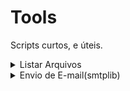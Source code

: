 # Tools
Scripts curtos, e úteis.

<details>
  <summary> Listar Arquivos </summary>

Procura no diretorio todos os arquivos, copia os nomes e armazena em um documento chamado "Lista_Nome_Arquivos.txt"

```python
import glob
listar_arquivo = glob.glob('*.*')# PROCURA NO DIRETORIO TODOS ARQUIVOS.
with open("Lista_Nome_Arquivos.txt","w") as f:
    for linha in listar_arquivo:
        f.write(linha+"\n")
```

  Para instalar o módulo digite
  ```  $ pip install glob2  ```
  
</details>

<details>
  <summary>Envio de E-mail(smtplib)</summary>
  
  Envia e-mail via Python.<br>

```python
import smtplib

server = smtplib.SMTP('smtp.gmail.com:587') # GOOGLE
#server = smtplib.SMTP("smtp.live.com:587") # OUTLOOK

server.starttls()
endmail = "" # SEU ENDEREÇO DE E-MAIL 
pswd = "" # SUA SENHA
from_mail = "" # ENDEREÇO DE E-MAIL PARA ENVIO
server.login(endmail,pswd)
try: 
#cria uma variavel com o corpo da mensagem
    message = ('Variavel responsavel pelo armazenamento da mensagem')
    server.sendmail(endmail, from_mail ,message)
    print("Mensagem enviada com sucesso") 
# Caso haja queda na conexao de email, realize o login novamente    
except smtplib.SMTPServerDisconnected:
    print("Erro de conexao SMTPServerDisconnected")
    server.starttls()
    server.ehlo()
    server.login(endmail,pswd)     
```

  Para instalar o módulo digite
  ```  $ pip install smtp   ```

</details>
